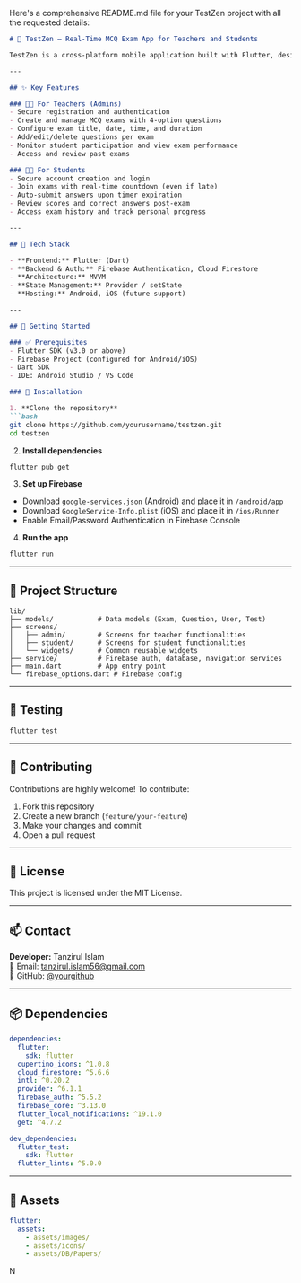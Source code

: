 Here's a comprehensive README.md file for your TestZen project with all the requested details:

```markdown
# 🧪 TestZen — Real-Time MCQ Exam App for Teachers and Students

TestZen is a cross-platform mobile application built with Flutter, designed to streamline the online examination process. It offers real-time MCQ-based assessments with features such as live countdown timers, late join handling, auto-submission, and historical performance tracking — all powered by Firebase.

---

## ✨ Key Features

### 👨‍🏫 For Teachers (Admins)
- Secure registration and authentication
- Create and manage MCQ exams with 4-option questions
- Configure exam title, date, time, and duration
- Add/edit/delete questions per exam
- Monitor student participation and view exam performance
- Access and review past exams

### 👩‍🎓 For Students
- Secure account creation and login
- Join exams with real-time countdown (even if late)
- Auto-submit answers upon timer expiration
- Review scores and correct answers post-exam
- Access exam history and track personal progress

---

## 🔧 Tech Stack

- **Frontend:** Flutter (Dart)
- **Backend & Auth:** Firebase Authentication, Cloud Firestore
- **Architecture:** MVVM
- **State Management:** Provider / setState
- **Hosting:** Android, iOS (future support)

---

## 🚀 Getting Started

### ✅ Prerequisites
- Flutter SDK (v3.0 or above)
- Firebase Project (configured for Android/iOS)
- Dart SDK
- IDE: Android Studio / VS Code

### 🔨 Installation

1. **Clone the repository**
```bash
git clone https://github.com/yourusername/testzen.git
cd testzen
```

2. **Install dependencies**
```bash
flutter pub get
```

3. **Set up Firebase**
- Download `google-services.json` (Android) and place it in `/android/app`
- Download `GoogleService-Info.plist` (iOS) and place it in `/ios/Runner`
- Enable Email/Password Authentication in Firebase Console

4. **Run the app**
```bash
flutter run
```

---

## 📁 Project Structure

```
lib/
├── models/           # Data models (Exam, Question, User, Test)
├── screens/
│   ├── admin/        # Screens for teacher functionalities
│   ├── student/      # Screens for student functionalities
│   └── widgets/      # Common reusable widgets
├── service/          # Firebase auth, database, navigation services
├── main.dart         # App entry point
└── firebase_options.dart # Firebase config
```

---

## 🧪 Testing

```bash
flutter test
```

---

## 🙌 Contributing

Contributions are highly welcome! To contribute:

1. Fork this repository
2. Create a new branch (`feature/your-feature`)
3. Make your changes and commit
4. Open a pull request

---

## 📄 License

This project is licensed under the MIT License.

---

## 📫 Contact

**Developer:** Tanzirul Islam  
📧 Email: [tanzirul.islam56@gmail.com](mailto:tanzirul.islam56@gmail.com)  
🔗 GitHub: [@yourgithub](https://github.com/yourusername)

---

## 📦 Dependencies

```yaml
dependencies:
  flutter:
    sdk: flutter
  cupertino_icons: ^1.0.8
  cloud_firestore: ^5.6.6
  intl: ^0.20.2
  provider: ^6.1.1
  firebase_auth: ^5.5.2
  firebase_core: ^3.13.0
  flutter_local_notifications: ^19.1.0
  get: ^4.7.2

dev_dependencies:
  flutter_test:
    sdk: flutter
  flutter_lints: ^5.0.0
```

---

## 🎨 Assets

```yaml
flutter:
  assets:
    - assets/images/
    - assets/icons/
    - assets/DB/Papers/
```

N